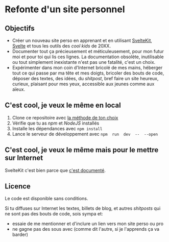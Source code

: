 # Refonte d'un site personnel

## Objectifs

- Créer un nouveau site perso en apprenant et en utilisant [SvelteKit](https://kit.svelte.dev/), [Svelte](https://svelte.dev/) et tous les outils des *cool kids* de 20XX.
- Documenter tout ça précieusement et méticuleusement, pour mon futur moi et pour toi qui lis ces lignes. La documentation obsolète, inutilisable ou tout simplement inexistante n'est pas une fatalité, c'est un choix.
- Expérimenter dans mon coin d'Internet bricolé de mes mains, héberger tout ce qui passe par ma tête et mes doigts, bricoler des bouts de code, déposer des textes, des idées, du *shitpost*, bref faire un site heureux, curieux, plaisant pour mes yeux, accessible aux jeunes comme aux aïeux.

## C'est cool, je veux le même en local

1. Clone ce repositoire avec [la méthode de ton choix](https://docs.github.com/en/repositories/creating-and-managing-repositories/cloning-a-repository)
2. Vérifie que tu as *npm* et *NodeJS* installés
3. Installe les dépendances avec `npm install`
4. Lance le serveur de développement avec `npm  run  dev  --  --open`

## C'est cool, je veux le même mais pour le mettre sur Internet

SvelteKit c'est bien parce que [c'est documenté](https://kit.svelte.dev/docs/building-your-app).

## Licence

Le code est disponible sans conditions.

Si tu diffuses sur Internet les textes, billets de blog, et autres *shitposts* qui ne sont pas des bouts de code, sois sympa et: 
- essaie de me mentionner et d'inclure un lien vers mon site perso ou pro
- ne gagne pas des sous avec (comme dit l'autre, si je l'apprends ça va barder)



